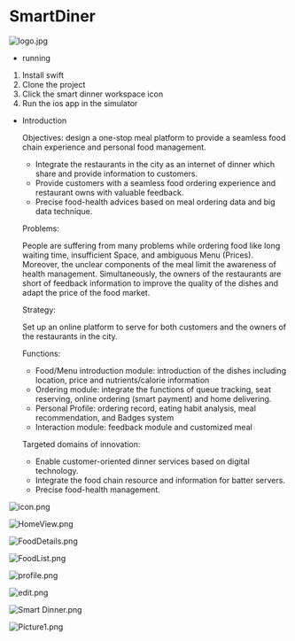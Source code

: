 # SmartDiner

![logo.jpg](Smart%20Dinner%20IOS%20APP%202207556753808125a7cbc82de10fa0cc/logo.jpg)




- running
1. Install swift
2. Clone the project
3. Click the smart dinner workspace icon
4. Run the ios app in the simulator






- Introduction
    
    Objectives: design a one-stop meal platform to provide a seamless food chain experience and personal food management.
    
    - Integrate the restaurants in the city as an internet of dinner which share and provide information to customers.
    - Provide customers with a seamless food ordering experience and restaurant owns with valuable feedback.
    - Precise food-health advices based on meal ordering data and big data technique.
    
    Problems:
    
    People are suffering from many problems while ordering food like long waiting time, insufficient Space, and ambiguous Menu (Prices). Moreover, the unclear components of the meal limit the awareness of health management. Simultaneously, the owners of the restaurants are short of feedback information to improve the quality of the dishes and adapt the price of the food market.
    
    Strategy:
    
    Set up an online platform to serve for both customers and the owners of the restaurants in the city.
    
    Functions:
    
    - Food/Menu introduction module: introduction of the dishes including location, price and nutrients/calorie information
    - Ordering module: integrate the functions of queue tracking, seat reserving, online ordering (smart payment) and home delivering.
    - Personal Profile: ordering record, eating habit analysis, meal recommendation, and Badges system
    - Interaction module: feedback module and customized meal
    
    Targeted domains of innovation:
    
    - Enable customer-oriented dinner services based on digital technology.
    - Integrate the food chain resource and information for batter servers.
    - Precise food-health management.

    

![icon.png](Smart%20Dinner%20IOS%20APP%202207556753808125a7cbc82de10fa0cc/icon.png)

![HomeView.png](Smart%20Dinner%20IOS%20APP%202207556753808125a7cbc82de10fa0cc/HomeView.png)

![FoodDetails.png](Smart%20Dinner%20IOS%20APP%202207556753808125a7cbc82de10fa0cc/FoodDetails.png)

![FoodList.png](Smart%20Dinner%20IOS%20APP%202207556753808125a7cbc82de10fa0cc/FoodList.png)

![profile.png](Smart%20Dinner%20IOS%20APP%202207556753808125a7cbc82de10fa0cc/profile.png)

![edit.png](Smart%20Dinner%20IOS%20APP%202207556753808125a7cbc82de10fa0cc/edit.png)

![Smart Dinner.png](Smart%20Dinner%20IOS%20APP%202207556753808125a7cbc82de10fa0cc/Smart_Dinner.png)

![Picture1.png](Smart%20Dinner%20IOS%20APP%202207556753808125a7cbc82de10fa0cc/Picture1.png)
